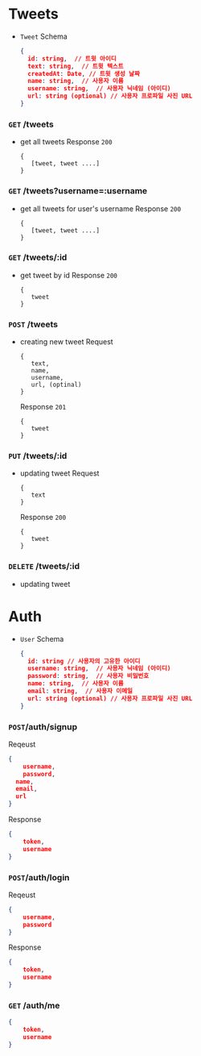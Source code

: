 # Tweets

- `Tweet` Schema
  ```json
  {
    id: string,  // 트윗 아이디
    text: string,  // 트윗 텍스트
    createdAt: Date, // 트윗 생성 날짜
    name: string,  // 사용자 이름
    username: string,  // 사용자 닉네임 (아이디)
    url: string (optional) // 사용자 프로파일 사진 URL
  }
  ```

### `GET` /tweets

- get all tweets
  Response `200`
  ```
  {
     [tweet, tweet ....]
  }
  ```

### `GET` /tweets?username=:username

- get all tweets for user's username
  Response `200`
  ```
  {
     [tweet, tweet ....]
  }
  ```

### `GET` /tweets/:id

- get tweet by id
  Response `200`
  ```
  {
     tweet
  }
  ```

### `POST` /tweets

- creating new tweet
  Request
  ```
  {
     text,
     name,
     username,
  	 url, (optinal)
  }
  ```
  Response `201`
  ```
  {
     tweet
  }
  ```

### `PUT` /tweets/:id

- updating tweet
  Request
  ```
  {
     text
  }
  ```
  Response `200`
  ```
  {
     tweet
  }
  ```

### `DELETE` /tweets/:id

- updating tweet

# Auth

- `User` Schema
  ```json
  {
    id: string // 사용자의 고유한 아이디
    username: string,  // 사용자 닉네임 (아이디)
    password: string,  // 사용자 비밀번호
    name: string,  // 사용자 이름
    email: string,  // 사용자 이메일
    url: string (optional) // 사용자 프로파일 사진 URL
  }
  ```

### `POST`/auth/signup

Reqeust

```json
{
	username,
	password,
  name,
  email,
  url
}
```

Response

```json
{
	token,
	username
}
```

### `POST`/auth/login

Reqeust

```json
{
	username,
	password
}
```

Response

```json
{
	token,
	username
}
```

### `GET` /auth/me

```json
{
	token,
	username
}
```

